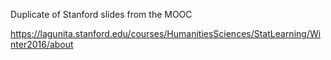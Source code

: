 Duplicate of Stanford slides from the MOOC

https://lagunita.stanford.edu/courses/HumanitiesSciences/StatLearning/Winter2016/about
